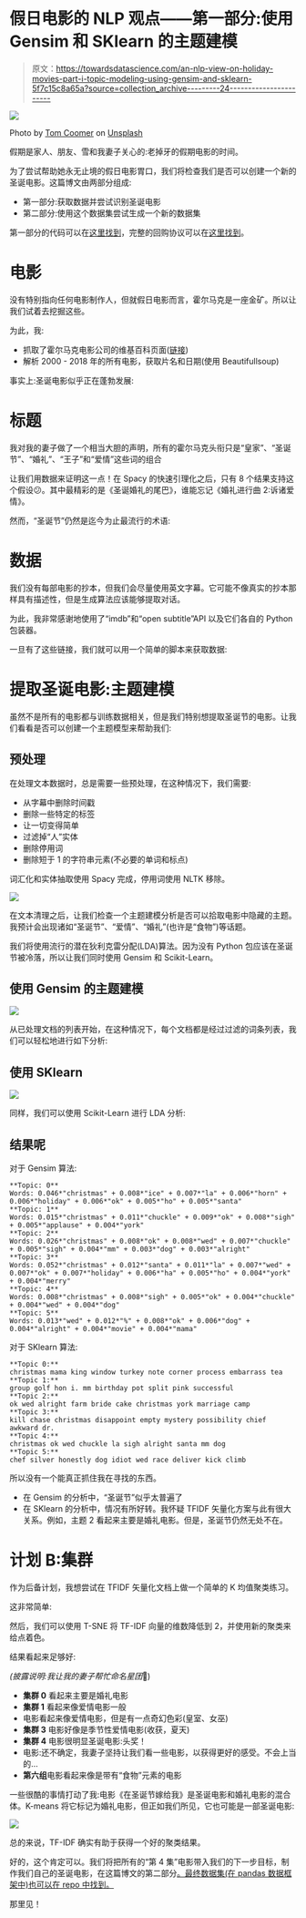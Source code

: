 # 假日电影的 NLP 观点——第一部分:使用 Gensim 和 SKlearn 的主题建模

> 原文：<https://towardsdatascience.com/an-nlp-view-on-holiday-movies-part-i-topic-modeling-using-gensim-and-sklearn-5f7c15c8a65a?source=collection_archive---------24----------------------->

![](img/cf1f118921301f9260eb6ff762c33f90.png)

Photo by [Tom Coomer](https://unsplash.com/@tomcoomer?utm_source=medium&utm_medium=referral) on [Unsplash](https://unsplash.com?utm_source=medium&utm_medium=referral)

假期是家人、朋友、雪和我妻子关心的:老掉牙的假期电影的时间。

为了尝试帮助她永无止境的假日电影胃口，我们将检查我们是否可以创建一个新的圣诞电影。这篇博文由两部分组成:

*   第一部分:获取数据并尝试识别圣诞电影
*   第二部分:使用这个数据集尝试生成一个新的数据集

第一部分的代码可以在[这里找到](https://github.com/TDehaene/blogposts/blob/master/nlp_christmas/part_1_topic_modelling.ipynb)，完整的回购协议可以在[这里找到](https://github.com/TDehaene/blogposts/tree/master/nlp_christmas)。

# 电影

没有特别指向任何电影制作人，但就假日电影而言，霍尔马克是一座金矿。所以让我们试着去挖掘这些。

为此，我:

*   抓取了霍尔马克电影公司的维基百科页面([链接](https://en.wikipedia.org/wiki/List_of_Hallmark_Channel_Original_Movies))
*   解析 2000 - 2018 年的所有电影，获取片名和日期(使用 Beautifullsoup)

事实上:圣诞电影似乎正在蓬勃发展:

# 标题

我对我的妻子做了一个相当大胆的声明，所有的霍尔马克头衔只是“皇家”、“圣诞节”、“婚礼”、“王子”和“爱情”这些词的组合

让我们用数据来证明这一点！在 Spacy 的快速引理化之后，只有 8 个结果支持这个假设😕。其中最精彩的是《圣诞婚礼的尾巴》，谁能忘记《婚礼进行曲 2:诉诸爱情》。

然而，“圣诞节”仍然是迄今为止最流行的术语:

# 数据

我们没有每部电影的抄本，但我们会尽量使用英文字幕。它可能不像真实的抄本那样具有描述性，但是生成算法应该能够提取对话。

为此，我非常感谢地使用了“imdb”和“open subtitle”API 以及它们各自的 Python 包装器。

一旦有了这些链接，我们就可以用一个简单的脚本来获取数据:

# 提取圣诞电影:主题建模

虽然不是所有的电影都与训练数据相关，但是我们特别想提取圣诞节的电影。让我们看看是否可以创建一个主题模型来帮助我们:

## 预处理

在处理文本数据时，总是需要一些预处理，在这种情况下，我们需要:

*   从字幕中删除时间戳
*   删除一些特定的标签
*   让一切变得简单
*   过滤掉“人”实体
*   删除停用词
*   删除短于 1 的字符串元素(不必要的单词和标点)

词汇化和实体抽取使用 Spacy 完成，停用词使用 NLTK 移除。

![](img/ed40e87487b175d37abab03f90686e00.png)

在文本清理之后，让我们检查一个主题建模分析是否可以拾取电影中隐藏的主题。我预计会出现诸如“圣诞节”、“爱情”、“婚礼”(也许是“食物”)等话题。

我们将使用流行的潜在狄利克雷分配(LDA)算法。因为没有 Python 包应该在圣诞节被冷落，所以让我们同时使用 Gensim 和 Scikit-Learn。

## 使用 Gensim 的主题建模

![](img/77d31a4e5ab08153fa0a4c5a0c242868.png)

从已处理文档的列表开始，在这种情况下，每个文档都是经过过滤的词条列表，我们可以轻松地进行如下分析:

## 使用 SKlearn

![](img/6323803cf9fd51b9bdaa142888b31897.png)

同样，我们可以使用 Scikit-Learn 进行 LDA 分析:

## 结果呢

对于 Gensim 算法:

```
**Topic: 0** 
Words: 0.046*"christmas" + 0.008*"ice" + 0.007*"la" + 0.006*"horn" + 0.006*"holiday" + 0.006*"ok" + 0.005*"ho" + 0.005*"santa"
**Topic: 1** 
Words: 0.015*"christmas" + 0.011*"chuckle" + 0.009*"ok" + 0.008*"sigh" + 0.005*"applause" + 0.004*"york"
**Topic: 2** 
Words: 0.026*"christmas" + 0.008*"ok" + 0.008*"wed" + 0.007*"chuckle" + 0.005*"sigh" + 0.004*"mm" + 0.003*"dog" + 0.003*"alright"
**Topic: 3** 
Words: 0.052*"christmas" + 0.012*"santa" + 0.011*"la" + 0.007*"wed" + 0.007*"ok" + 0.007*"holiday" + 0.006*"ha" + 0.005*"ho" + 0.004*"york" + 0.004*"merry"
**Topic: 4** 
Words: 0.008*"christmas" + 0.008*"sigh" + 0.005*"ok" + 0.004*"chuckle" + 0.004*"wed" + 0.004*"dog"
**Topic: 5** 
Words: 0.013*"wed" + 0.012*"%" + 0.008*"ok" + 0.006*"dog" + 0.004*"alright" + 0.004*"movie" + 0.004*"mama"
```

对于 SKlearn 算法:

```
**Topic 0:**
christmas mama king window turkey note corner process embarrass tea
**Topic 1:**
group golf hon i. mm birthday pot split pink successful
**Topic 2:**
ok wed alright farm bride cake christmas york marriage camp
**Topic 3:**
kill chase christmas disappoint empty mystery possibility chief awkward dr.
**Topic 4:**
christmas ok wed chuckle la sigh alright santa mm dog
**Topic 5:**
chef silver honestly dog idiot wed race deliver kick climb
```

所以没有一个能真正抓住我在寻找的东西。

*   在 Gensim 的分析中，“圣诞节”似乎太普遍了
*   在 SKlearn 的分析中，情况有所好转。我怀疑 TFIDF 矢量化方案与此有很大关系。例如，主题 2 看起来主要是婚礼电影。但是，圣诞节仍然无处不在。

# 计划 B:集群

作为后备计划，我想尝试在 TFIDF 矢量化文档上做一个简单的 K 均值聚类练习。

这非常简单:

然后，我们可以使用 T-SNE 将 TF-IDF 向量的维数降低到 2，并使用新的聚类来给点着色。

结果看起来足够好:

*(披露说明:我让我的妻子帮忙命名星团*👼)

*   **集群 0** 看起来主要是婚礼电影
*   **集群 1** 看起来像爱情电影一般
*   电影看起来像爱情电影，但是有一点奇幻色彩(皇室、女巫)
*   **集群 3** 电影好像是季节性爱情电影(收获，夏天)
*   **集群 4** 电影很明显圣诞电影:头奖！
*   电影:还不确定，我妻子坚持让我们看一些电影，以获得更好的感受。不会上当的…
*   **第六组**电影看起来像是带有“食物”元素的电影

一些很酷的事情打动了我:电影《在圣诞节嫁给我》是圣诞电影和婚礼电影的混合体。K-means 将它标记为婚礼电影，但正如我们所见，它也可能是一部圣诞电影:

![](img/9356507d566d3953f57ffa7296dcf6ed.png)

总的来说，TF-IDF 确实有助于获得一个好的聚类结果。

好的，这个肯定可以。我们将把所有的“第 4 集”电影带入我们的下一步目标，制作我们自己的圣诞电影，在这篇博文的第二部分[。最终数据集(在 pandas 数据框架中)也可以在 repo 中找到。](https://medium.com/@thomas_dehaene/an-nlp-view-on-holiday-movies-part-ii-text-generation-using-lstms-in-keras-36dc1ff8a6d2)

那里见！